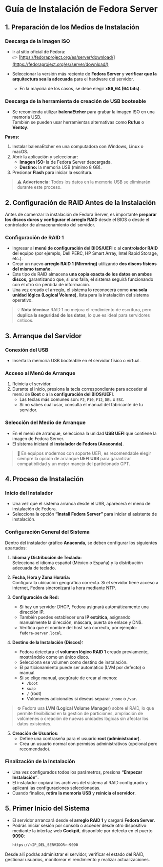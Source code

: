 # Guía de Instalación de Fedora Server


## 1. Preparación de los Medios de Instalación

### Descarga de la imagen ISO

- Ir al sitio oficial de Fedora:  
  👉 [https://fedoraproject.org/es/server/download/](https://fedoraproject.org/es/server/download/)

- Seleccionar la versión más reciente de **Fedora Server** y **verificar que la arquitectura sea la adecuada** para el hardware del servidor.  
  - En la mayoría de los casos, se debe elegir **x86_64 (64 bits)**.



### Descarga de la herramienta de creación de USB booteable

- Se recomienda utilizar **balenaEtcher** para grabar la imagen ISO en una memoria USB.  
  También se pueden usar herramientas alternativas como **Rufus** o **Ventoy**.

**Pasos:**
1. Instalar balenaEtcher en una computadora con Windows, Linux o macOS.  
2. Abrir la aplicación y seleccionar:
   - **Imagen ISO:** la de Fedora Server descargada.  
   - **Destino:** la memoria USB (mínimo 8 GB).  
3. Presionar **Flash** para iniciar la escritura.

> ⚠️ **Advertencia:** Todos los datos en la memoria USB se eliminarán durante este proceso.


## 2. Configuración de RAID Antes de la Instalación

Antes de comenzar la instalación de Fedora Server, es importante **preparar los discos duros y configurar el arreglo RAID** desde el BIOS o desde el controlador de almacenamiento del servidor.

### Configuración de RAID 1

- Ingresar al **menú de configuración del BIOS/UEFI** o al **controlador RAID** del equipo (por ejemplo, Dell PERC, HP Smart Array, Intel Rapid Storage, etc.).
- Crear un nuevo **arreglo RAID 1 (Mirroring)** utilizando **dos discos físicos del mismo tamaño**.
- Este tipo de RAID almacena **una copia exacta de los datos en ambos discos**, garantizando que, si uno falla, el sistema seguirá funcionando con el otro sin pérdida de información.
- Una vez creado el arreglo, el sistema lo reconocerá como **una sola unidad lógica (Logical Volume)**, lista para la instalación del sistema operativo.

> 💡 **Nota técnica:** RAID 1 no mejora el rendimiento de escritura, pero **duplica la seguridad de los datos**, lo que es ideal para servidores críticos.


## 3. Arranque del Servidor

### Conexión del USB

- Inserta la memoria USB booteable en el servidor físico o virtual.

### Acceso al Menú de Arranque

1. Reinicia el servidor.  
2. Durante el inicio, presiona la tecla correspondiente para acceder al menú de **Boot** o a la **configuración del BIOS/UEFI**.  
   - Las teclas más comunes son: `F2`, `F10`, `F12`, `DEL` o `ESC`.  
   - Si no sabes cuál usar, consulta el manual del fabricante de tu servidor.

### Selección del Medio de Arranque

- En el menú de arranque, selecciona la unidad **USB UEFI** que contiene la imagen de Fedora Server.
- El sistema iniciará el **instalador de Fedora (Anaconda)**.

> 🔧 En equipos modernos con soporte UEFI, es recomendable elegir siempre la opción de arranque **UEFI USB** para garantizar compatibilidad y un mejor manejo del particionado GPT.


## 4. Proceso de Instalación

### Inicio del Instalador

- Una vez que el sistema arranca desde el USB, aparecerá el menú de instalación de Fedora.  
- Selecciona la opción **“Install Fedora Server”** para iniciar el asistente de instalación.


### Configuración General del Sistema

Dentro del instalador gráfico **Anaconda**, se deben configurar los siguientes apartados:

1. **Idioma y Distribución de Teclado:**  
   Selecciona el idioma español (México o España) y la distribución adecuada de teclado.

2. **Fecha, Hora y Zona Horaria:**  
   Configura la ubicación geográfica correcta. Si el servidor tiene acceso a internet, Fedora sincronizará la hora mediante NTP.

3. **Configuración de Red:**  
   - Si hay un servidor DHCP, Fedora asignará automáticamente una dirección IP.  
   - También puedes establecer una **IP estática**, asignando manualmente la dirección, máscara, puerta de enlace y DNS.  
   - Verifica que el nombre del host sea correcto, por ejemplo:  
     `fedora-server.local`.

4. **Destino de la Instalación (Discos):**  
   - Fedora detectará el **volumen lógico RAID 1** creado previamente, mostrándolo como un único disco.  
   - Selecciona ese volumen como destino de instalación.  
   - El particionamiento puede ser automático (LVM por defecto) o manual.  
   - Si se elige manual, asegúrate de crear al menos:  
     - `/boot`  
     - `swap`  
     - `/` (root)  
     - Volúmenes adicionales si deseas separar `/home` o `/var`.

> ⚙️ Fedora usa **LVM (Logical Volume Manager)** sobre el RAID, lo que permite flexibilidad en la gestión de particiones, ampliación de volúmenes o creación de nuevas unidades lógicas sin afectar los datos existentes.

5. **Creación de Usuarios:**  
   - Define una contraseña para el usuario **root (administrador)**.  
   - Crea un usuario normal con permisos administrativos (opcional pero recomendado).


### Finalización de la Instalación

- Una vez configurados todos los parámetros, presiona **“Empezar Instalación”**.  
- El instalador copiará los archivos del sistema al RAID configurado y aplicará las configuraciones seleccionadas.  
- Cuando finalice, **retira la memoria USB** y **reinicia el servidor**.


## 5. Primer Inicio del Sistema

- El servidor arrancará desde el **arreglo RAID 1** y cargará **Fedora Server**.  
- Podrás iniciar sesión por consola o acceder desde otro dispositivo mediante la interfaz web **Cockpit**, disponible por defecto en el puerto **9090**:  
  ```bash
  https://<IP_DEL_SERVIDOR>:9090
  ```

Desde allí podrás administrar el servidor, verificar el estado del RAID, gestionar usuarios, monitorear el rendimiento y realizar actualizaciones.
